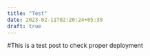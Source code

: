 ```yaml
---
title: "Test"
date: 2023-02-11T02:20:24+05:30
draft: true
---
```


#This is a test post to check proper deployment
